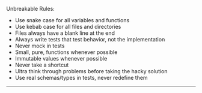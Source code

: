 Unbreakable Rules:

- Use snake case for all variables and functions
- Use kebab case for all files and directories
- Files always have a blank line at the end
- Always write tests that test behavior, not the implementation
- Never mock in tests
- Small, pure, functions whenever possible
- Immutable values whenever possible
- Never take a shortcut
- Ultra think through problems before taking the hacky solution
- Use real schemas/types in tests, never redefine them

---

